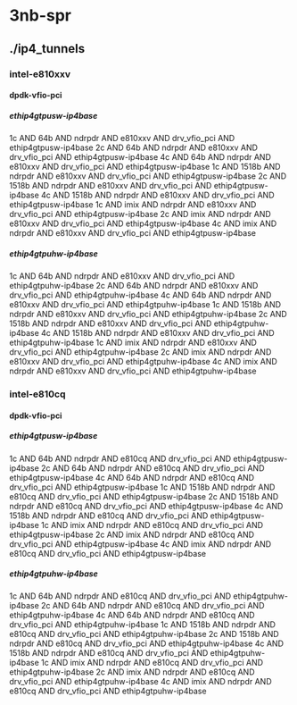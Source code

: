 # 3nb-spr
## ./ip4_tunnels
### intel-e810xxv
#### dpdk-vfio-pci
##### ethip4gtpusw-ip4base
1c AND 64b AND ndrpdr AND e810xxv AND drv_vfio_pci AND ethip4gtpusw-ip4base
2c AND 64b AND ndrpdr AND e810xxv AND drv_vfio_pci AND ethip4gtpusw-ip4base
4c AND 64b AND ndrpdr AND e810xxv AND drv_vfio_pci AND ethip4gtpusw-ip4base
1c AND 1518b AND ndrpdr AND e810xxv AND drv_vfio_pci AND ethip4gtpusw-ip4base
2c AND 1518b AND ndrpdr AND e810xxv AND drv_vfio_pci AND ethip4gtpusw-ip4base
4c AND 1518b AND ndrpdr AND e810xxv AND drv_vfio_pci AND ethip4gtpusw-ip4base
1c AND imix AND ndrpdr AND e810xxv AND drv_vfio_pci AND ethip4gtpusw-ip4base
2c AND imix AND ndrpdr AND e810xxv AND drv_vfio_pci AND ethip4gtpusw-ip4base
4c AND imix AND ndrpdr AND e810xxv AND drv_vfio_pci AND ethip4gtpusw-ip4base
##### ethip4gtpuhw-ip4base
1c AND 64b AND ndrpdr AND e810xxv AND drv_vfio_pci AND ethip4gtpuhw-ip4base
2c AND 64b AND ndrpdr AND e810xxv AND drv_vfio_pci AND ethip4gtpuhw-ip4base
4c AND 64b AND ndrpdr AND e810xxv AND drv_vfio_pci AND ethip4gtpuhw-ip4base
1c AND 1518b AND ndrpdr AND e810xxv AND drv_vfio_pci AND ethip4gtpuhw-ip4base
2c AND 1518b AND ndrpdr AND e810xxv AND drv_vfio_pci AND ethip4gtpuhw-ip4base
4c AND 1518b AND ndrpdr AND e810xxv AND drv_vfio_pci AND ethip4gtpuhw-ip4base
1c AND imix AND ndrpdr AND e810xxv AND drv_vfio_pci AND ethip4gtpuhw-ip4base
2c AND imix AND ndrpdr AND e810xxv AND drv_vfio_pci AND ethip4gtpuhw-ip4base
4c AND imix AND ndrpdr AND e810xxv AND drv_vfio_pci AND ethip4gtpuhw-ip4base
### intel-e810cq
#### dpdk-vfio-pci
##### ethip4gtpusw-ip4base
1c AND 64b AND ndrpdr AND e810cq AND drv_vfio_pci AND ethip4gtpusw-ip4base
2c AND 64b AND ndrpdr AND e810cq AND drv_vfio_pci AND ethip4gtpusw-ip4base
4c AND 64b AND ndrpdr AND e810cq AND drv_vfio_pci AND ethip4gtpusw-ip4base
1c AND 1518b AND ndrpdr AND e810cq AND drv_vfio_pci AND ethip4gtpusw-ip4base
2c AND 1518b AND ndrpdr AND e810cq AND drv_vfio_pci AND ethip4gtpusw-ip4base
4c AND 1518b AND ndrpdr AND e810cq AND drv_vfio_pci AND ethip4gtpusw-ip4base
1c AND imix AND ndrpdr AND e810cq AND drv_vfio_pci AND ethip4gtpusw-ip4base
2c AND imix AND ndrpdr AND e810cq AND drv_vfio_pci AND ethip4gtpusw-ip4base
4c AND imix AND ndrpdr AND e810cq AND drv_vfio_pci AND ethip4gtpusw-ip4base
##### ethip4gtpuhw-ip4base
1c AND 64b AND ndrpdr AND e810cq AND drv_vfio_pci AND ethip4gtpuhw-ip4base
2c AND 64b AND ndrpdr AND e810cq AND drv_vfio_pci AND ethip4gtpuhw-ip4base
4c AND 64b AND ndrpdr AND e810cq AND drv_vfio_pci AND ethip4gtpuhw-ip4base
1c AND 1518b AND ndrpdr AND e810cq AND drv_vfio_pci AND ethip4gtpuhw-ip4base
2c AND 1518b AND ndrpdr AND e810cq AND drv_vfio_pci AND ethip4gtpuhw-ip4base
4c AND 1518b AND ndrpdr AND e810cq AND drv_vfio_pci AND ethip4gtpuhw-ip4base
1c AND imix AND ndrpdr AND e810cq AND drv_vfio_pci AND ethip4gtpuhw-ip4base
2c AND imix AND ndrpdr AND e810cq AND drv_vfio_pci AND ethip4gtpuhw-ip4base
4c AND imix AND ndrpdr AND e810cq AND drv_vfio_pci AND ethip4gtpuhw-ip4base
